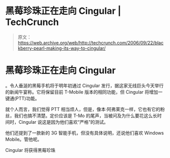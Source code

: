 # 黑莓珍珠正在走向 Cingular | TechCrunch

> 原文：<https://web.archive.org/web/http://techcrunch.com/2006/09/22/blackberry-pearl-making-its-way-to-cingular/>

# 黑莓珍珠正在走向 Cingular

。令人垂涎的黑莓手机将于明年初通过 Cingular 发行，据这家无线巨头今天举行的新闻午宴称。它将保留目前 T-Mobile 版本的相同功能，但 Cingular 将增加一键通(PTT)功能。

就个人而言，我们觉得 PTT 相当烦人，但是，像本·阿弗莱克一样，它也有它的粉丝，我们也搞不清楚。定价应该是 T-Mo 的尾声，当被问及为什么要花这么长时间时，Cingular 说这是因为他们喜欢“严格”的测试。

他们还提到了一款新的 3G 智能手机，但没有具体说明，还说他们喜欢 Windows Mobile。管他呢。

Cingular 将获得黑莓珍珠